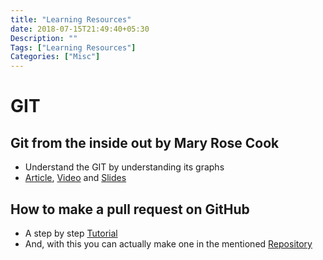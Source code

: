```yaml
---
title: "Learning Resources"
date: 2018-07-15T21:49:40+05:30
Description: ""
Tags: ["Learning Resources"]
Categories: ["Misc"]
---
```


# GIT

## Git from the inside out by Mary Rose Cook
- Understand the GIT by understanding its graphs
- [Article](https://codewords.recurse.com/issues/two/git-from-the-inside-out), [Video](https://www.youtube.com/watch?v=fCtZWGhQBvo) and [Slides](https://maryrosecook.com/slides/git-from-the-inside-out.pdf)

## How to make a pull request on GitHub
- A step by step [Tutorial](https://hisham.hm/2016/01/01/how-to-make-a-pull-request-on-github-a-quick-tutorial/)
- And, with this you can actually make one in the mentioned [Repository](https://github.com/hishamhm/pull-request-tutorial)
